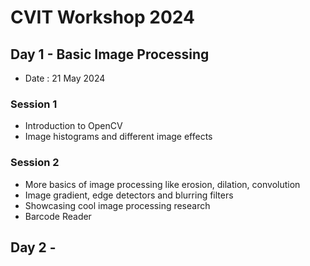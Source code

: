 # CVIT Workshop 2024

## Day 1 - Basic Image Processing
- Date : 21 May 2024

### Session 1
- Introduction to OpenCV
- Image histograms and different image effects

### Session 2
- More basics of image processing like erosion, dilation, convolution
- Image gradient, edge detectors and blurring filters
- Showcasing cool image processing research
- Barcode Reader

## Day 2 - 